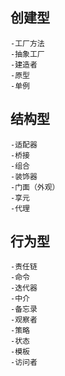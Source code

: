 ## 创建型
    -工厂方法
    -抽象工厂
    -建造者
    -原型
    -单例
    
## 结构型
    -适配器
    -桥接
    -组合
    -装饰器
    -门面（外观）
    -享元
    -代理

## 行为型
    -责任链
    -命令
    -迭代器
    -中介
    -备忘录
    -观察者
    -策略
    -状态
    -模板
    -访问者
    



